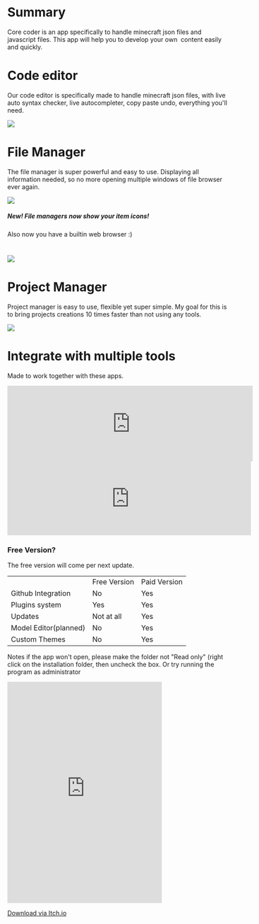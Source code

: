 # Summary

Core coder is an app specifically to handle minecraft json files and javascript files. This app will help you to develop your own  content easily and quickly.

# Code editor

Our code editor is specifically made to handle minecraft json files, with live auto syntax checker, live autocompleter, copy paste undo, everything you'll need.

![](https://img.itch.zone/aW1nLzM5ODIzMzUuZ2lm/original/FKmZxF.gif)  

# File Manager

The file manager is super powerful and easy to use. Displaying all information needed, so no more opening multiple windows of file browser ever again.

![](https://img.itch.zone/aW1nLzM5ODIzNTIuZ2lm/original/bBolH5.gif)  

##### New! File managers now show your item icons!

Also now you have a builtin web browser :)

# ![](https://img.itch.zone/aW1nLzQxOTUxODEuZ2lm/original/nNK%2BZl.gif)

# Project Manager

Project manager is easy to use, flexible yet super simple. My goal for this is to bring projects creations 10 times faster than not using any tools.

![](https://img.itch.zone/aW1nLzQwMDMyODIuZ2lm/original/56MwDX.gif)  

# Integrate with multiple tools

Made to work together with these apps.

<iframe frameborder="0" src="https://itch.io/embed/706990?bg_color=020202&amp;fg_color=ffffff&amp;link_color=2aae55&amp;border_color=505050" width="556" height="171"><a href="https://machine-builder.itch.io/frg-v2"> <span id="selection-marker-1" class="redactor-selection-marker"></span> </span>FRG v2 by MACHINE_BUILDER </a>undefined</iframe> <iframe frameborder="0" src="https://itch.io/embed/706999?bg_color=23272a&amp;fg_color=ffffff&amp;link_color=8000e8&amp;border_color=333333" width="552" height="167"><a href="https://kaifireborn.itch.io/add-on-json-generator">Add-on JSON Generator by KaiFireborn</a></iframe>

### Free Version?

The free version will come per next update.

<table>

<tbody>

<tr>

<td></td>

<td>Free Version</td>

<td>Paid Version</td>

</tr>

<tr>

<td>Github Integration</td>

<td>No</td>

<td>Yes</td>

</tr>

<tr>

<td>Plugins system</td>

<td>Yes</td>

<td>Yes</td>

</tr>

<tr>

<td>Updates</td>

<td>Not at all</td>

<td>Yes</td>

</tr>

<tr>

<td>Model Editor(planned)</td>

<td>No</td>

<td>Yes</td>

</tr>

<tr>

<td>Custom Themes</td>

<td>No</td>

<td>Yes</td>

</tr>

</tbody>

</table>

Notes if the app won't open, please make the folder not "Read only" (right click on the installation folder, then uncheck the box. Or try running the program as administrator  

<iframe src="https://discordapp.com/widget?id=567694190901985300&amp;theme=dark" width="350" height="500" allowtransparency="true" frameborder="0" sandbox="allow-popups allow-popups-to-escape-sandbox allow-same-origin allow-scripts"></iframe>

<a class="downloadbtnItch" href="https://mcpedl.com/among-us-map-builder/" target="_blank">Download via Itch.io</a>